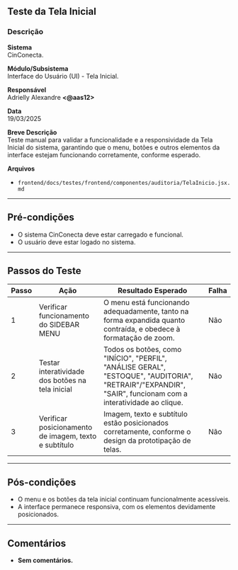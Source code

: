 ## Teste da Tela Inicial

### Descrição

**Sistema**  
CinConecta.

**Módulo/Subsistema**  
Interface do Usuário (UI) - Tela Inicial.

**Responsável**  
Adrielly Alexandre **<@aas12>**

**Data**  
19/03/2025

**Breve Descrição**  
Teste manual para validar a funcionalidade e a responsividade da Tela Inicial do sistema, garantindo que o menu, botões e outros elementos da interface estejam funcionando corretamente, conforme esperado.

**Arquivos**  
- `frontend/docs/testes/frontend/componentes/auditoria/TelaInicio.jsx.md`

---

## Pré-condições

- O sistema CinConecta deve estar carregado e funcional.
- O usuário deve estar logado no sistema.

---

## Passos do Teste

| Passo | Ação                                                             | Resultado Esperado                                                                                                                                          | Falha |
| ----- | ---------------------------------------------------------------- | ----------------------------------------------------------------------------------------------------------------------------------------------------------- | ----- |
| 1     | Verificar funcionamento do SIDEBAR MENU                          | O menu está funcionando adequadamente, tanto na forma expandida quanto contraída, e obedece à formatação de zoom.                                           | Não   |
| 2     | Testar interatividade dos botões na tela inicial                 | Todos os botões, como "INÍCIO", "PERFIL", "ANÁLISE GERAL", "ESTOQUE", "AUDITORIA", "RETRAIR"/"EXPANDIR", "SAIR", funcionam com a interatividade ao clique.  | Não   |
| 3     | Verificar posicionamento de imagem, texto e subtítulo            | Imagem, texto e subtítulo estão posicionados corretamente, conforme o design da prototipação de telas.                                                      | Não   |

---

## Pós-condições

- O menu e os botões da tela inicial continuam funcionalmente acessíveis.
- A interface permanece responsiva, com os elementos devidamente posicionados.

---

## Comentários

- **Sem comentários.**